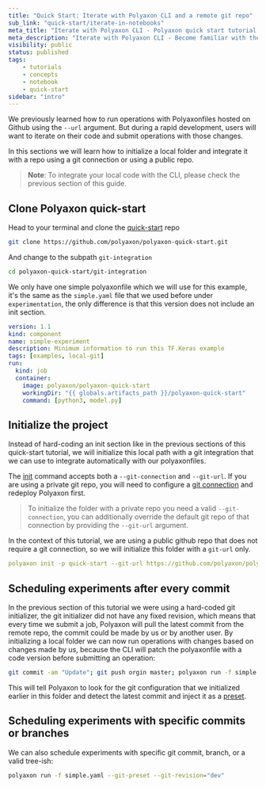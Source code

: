 ```yaml
---
title: "Quick Start: Iterate with Polyaxon CLI and a remote git repo"
sub_link: "quick-start/iterate-in-notebooks"
meta_title: "Iterate with Polyaxon CLI - Polyaxon quick start tutorial - Core Concepts"
meta_description: "Iterate with Polyaxon CLI - Become familiar with the ecosystem of Polyaxon tools with a top-level overview and useful links to get you started."
visibility: public
status: published
tags:
    - tutorials
    - concepts
    - notebook
    - quick-start
sidebar: "intro"
---
```


We previously learned how to run operations with Polyaxonfiles hosted on Github using the `--url` argument.
But during a rapid development, users will want to iterate on their code and submit operations with those changes.

In this sections we will learn how to initialize a local folder and integrate it with a repo using a git connection or using a public repo.

> **Note**: To integrate your local code with the CLI, please check the previous section of this guide.

## Clone Polyaxon quick-start

Head to your terminal and clone the [quick-start](https://github.com/polyaxon/polyaxon-quick-start) repo


```bash
git clone https://github.com/polyaxon/polyaxon-quick-start.git
```

And change to the subpath `git-integration`

```bash
cd polyaxon-quick-start/git-integration
```

We only have one simple polyaxonfile which we will use for this example, it's the same as the `simple.yaml` file that we used before under `experimentation`,
the only difference is that this version does not include an init section.

```yaml
version: 1.1
kind: component
name: simple-experiment
description: Minimum information to run this TF.Keras example
tags: [examples, local-git]
run:
  kind: job
  container:
    image: polyaxon/polyaxon-quick-start
    workingDir: "{{ globals.artifacts_path }}/polyaxon-quick-start"
    command: [python3, model.py]
```   

## Initialize the project

Instead of hard-coding an init section like in the previous sections of this quick-start tutorial, 
we will initialize this local path with a git integration that we can use to integrate automatically with our polyaxonfiles.

The [init](/docs/core/cli/init/) command accepts both a `--git-connection` and `--git-url`. If you are using a private git repo, 
you will need to configure a [git connection](/docs/setup/connections/git/) and redeploy Polyaxon first.

> To initialize the folder with a private repo you need a valid `--git-connection`, you can additionally override the default git repo of that connection by providing the `--git-url` argument. 

In the context of this tutorial, we are using a public github repo that does not require a git connection, so we will initialize this folder with a `git-url` only.

```yaml
polyaxon init -p quick-start --git-url https://github.com/polyaxon/polyaxon-quick-start
```

## Scheduling experiments after every commit

In the previous section of this tutorial we were using a hard-coded git initializer, the git initializer did not have any fixed revision, 
which means that every time we submit a job, Polyaxon will pull the latest commit from the remote repo, the commit could be made by us or by another user. 
By initializing a local folder we can now run operations with changes based on changes made by us, because the CLI will patch the polyaxonfile with a code version before submitting an operation:

```bash
git commit -am "Update"; git push orgin master; polyaxon run -f simple.yaml --git-preset
```

This will tell Polyaxon to look for the git configuration that we initialized earlier in this folder and detect the latest commit and inject it as a [preset](/docs/core/scheduling-strategies/presets/).

## Scheduling experiments with specific commits or branches

We can also schedule experiments with specific git commit, branch, or a valid tree-ish:

```bash
polyaxon run -f simple.yaml --git-preset --git-revision="dev"
```
